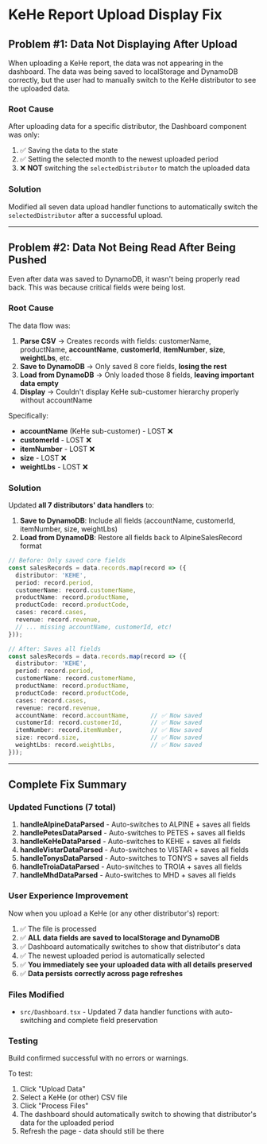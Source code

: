 # KeHe Report Upload Display Fix

## Problem #1: Data Not Displaying After Upload
When uploading a KeHe report, the data was not appearing in the dashboard. The data was being saved to localStorage and DynamoDB correctly, but the user had to manually switch to the KeHe distributor to see the uploaded data.

### Root Cause
After uploading data for a specific distributor, the Dashboard component was only:
1. ✅ Saving the data to the state
2. ✅ Setting the selected month to the newest uploaded period
3. ❌ **NOT** switching the `selectedDistributor` to match the uploaded data

### Solution
Modified all seven data upload handler functions to automatically switch the `selectedDistributor` after a successful upload.

---

## Problem #2: Data Not Being Read After Being Pushed
Even after data was saved to DynamoDB, it wasn't being properly read back. This was because critical fields were being lost.

### Root Cause
The data flow was:
1. **Parse CSV** → Creates records with fields: customerName, productName, **accountName**, **customerId**, **itemNumber**, **size**, **weightLbs**, etc.
2. **Save to DynamoDB** → Only saved 8 core fields, **losing the rest**
3. **Load from DynamoDB** → Only loaded those 8 fields, **leaving important data empty**
4. **Display** → Couldn't display KeHe sub-customer hierarchy properly without accountName

Specifically:
- **accountName** (KeHe sub-customer) - LOST ❌
- **customerId** - LOST ❌
- **itemNumber** - LOST ❌
- **size** - LOST ❌
- **weightLbs** - LOST ❌

### Solution
Updated **all 7 distributors' data handlers** to:
1. **Save to DynamoDB**: Include all fields (accountName, customerId, itemNumber, size, weightLbs)
2. **Load from DynamoDB**: Restore all fields back to AlpineSalesRecord format

```typescript
// Before: Only saved core fields
const salesRecords = data.records.map(record => ({
  distributor: 'KEHE',
  period: record.period,
  customerName: record.customerName,
  productName: record.productName,
  productCode: record.productCode,
  cases: record.cases,
  revenue: record.revenue,
  // ... missing accountName, customerId, etc!
}));

// After: Saves all fields
const salesRecords = data.records.map(record => ({
  distributor: 'KEHE',
  period: record.period,
  customerName: record.customerName,
  productName: record.productName,
  productCode: record.productCode,
  cases: record.cases,
  revenue: record.revenue,
  accountName: record.accountName,      // ✅ Now saved
  customerId: record.customerId,        // ✅ Now saved
  itemNumber: record.itemNumber,        // ✅ Now saved
  size: record.size,                    // ✅ Now saved
  weightLbs: record.weightLbs,          // ✅ Now saved
}));
```

---

## Complete Fix Summary

### Updated Functions (7 total)
1. **handleAlpineDataParsed** - Auto-switches to ALPINE + saves all fields
2. **handlePetesDataParsed** - Auto-switches to PETES + saves all fields
3. **handleKeHeDataParsed** - Auto-switches to KEHE + saves all fields
4. **handleVistarDataParsed** - Auto-switches to VISTAR + saves all fields
5. **handleTonysDataParsed** - Auto-switches to TONYS + saves all fields
6. **handleTroiaDataParsed** - Auto-switches to TROIA + saves all fields
7. **handleMhdDataParsed** - Auto-switches to MHD + saves all fields

### User Experience Improvement
Now when you upload a KeHe (or any other distributor's) report:
1. ✅ The file is processed
2. ✅ **ALL data fields are saved to localStorage and DynamoDB**
3. ✅ Dashboard automatically switches to show that distributor's data
4. ✅ The newest uploaded period is automatically selected
5. ✅ **You immediately see your uploaded data with all details preserved**
6. ✅ **Data persists correctly across page refreshes**

### Files Modified
- `src/Dashboard.tsx` - Updated 7 data handler functions with auto-switching and complete field preservation

### Testing
Build confirmed successful with no errors or warnings.

To test:
1. Click "Upload Data"
2. Select a KeHe (or other) CSV file
3. Click "Process Files"
4. The dashboard should automatically switch to showing that distributor's data for the uploaded period
5. Refresh the page - data should still be there

